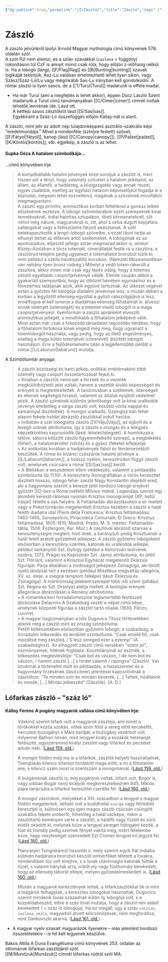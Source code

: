 ```yaml
---
{"dg-publish":true,"permalink":"/Z/Zászló/","title":"Zászló","tags":["formatted🟢"],"created":"2023-10-17T09:23","updated":"2023-10-17T09:25"}
---
```



# Zászló

A zászló jelvünkről Ipolyi Arnold Magyar mythologia című könyvének 578. oldalán szól.  
A szót PJI nem elemzi, és a szláv szavakkal (`zaslona` = függöny) rokonításon túl CzF is annyit mond csak róla, hogy előjön z-előhang nélkül is. Ha a lobogó (láng), [[F/Flag\|flag]] és [[B/Bunting\|bunting]] szavak logikáját tekintjük, Ász-Lu valóban értelmezhető lehet ilyen síkon, vagy Szász/Száz-Ló/Lu vagy méginkább Sas-Lu irányban kell gondolkodni. A római zászló is ilyen sasos, de a [[T/Turul\|Turul]] madarunk is efféle madár.  
- Ha már Turul (ami a megfejtés is lehet akkor), éppen Dúcz László Szent madarunk a Turul című tanulmányában [[C/Címer\|címer]] címnél írottak tehetők lennének ide. Lásd ott.  
A kétfejű sasos zászlókról lásd [[S/Sas\|sas]].  
Egyébiránt a Száz-Ló összefüggés előjön Kállay-nál is alant.  

A zászló, mint jelv az adott nép tulajdonképpeni asztrális-szakrális képi "eredetmondája." Mivel a mindenféle (színűre festett) szövet, [[F/Fátyol\|fátyol]], kanop (lásd [[C/Canopy\|canopy]]), [[P/Palást\|palást]], [[K/Köntös\|köntös]], stb. égjelkép, a zászló is az lehet.  

#### Supka Géza A hatalom szimbolikája...

...című könyvében írja:  
> A komplikáltabb hatalmi jelvények közé soroljuk a zászlót is, mert hiszen azt a tényt, hogy valamely szövetet a hatalom jelképéül, az állam, az államfő, a hadsereg, a közigazgatás vagy annak részei, egyes családok, esetleg az egyházi hatalom képviselőjéül fogadja el a köztudat, mégsem lehet közvetlenül, magának a szövetnek mivoltából megmagyarázni.  
> A zászló egy primitív, animisztikus korban feltétlenül a gonosz lelkek elűzésének eszköze. A lobogó szövetdarabok ezért szerepelnek kínai temetéseknél, indiai halottas sztupákon, tibeti körmeneteknél, sőt néhol még nálunk, magyaroknál is, ott, ahol a sírba dugott kopjafára sallangokat vagy a fafeszületre fátyolt akasztanak. A szél belekapaszkodik a lengő-lobogó szövetbe, s ezzel távol tartja az elhunyt (tehát az élőknek ártó) szellemeket. A lobogónak ez az apotropaikus, elijesztő jellege aztán megmarad akkor is, amikor Közép-Ázsiában a törzs totemjét, címerállatját festik rá a zászlóra, a zászlórúd tetejére pedig ugyanezt a totemállatot bronzból tűzik ki, mint például a szkíta halottszállító kocsikon. (Nemzeti Múzeumunkban van néhány ilyen bronz rúdvég.) Mihelyt a védő totem rákerült a zászlóra, akkor innen már csak egy lépés odáig, hogy a totemes zászló egyáltalán csoportjelvénnyé váljék. Eleinte csupán abból a gyakorlati szempontból, hogy az ütközet hevében egymáshoz és a fővezérhez találjanak azok, akik együvé tartoznak. Az ütközet végével aztán a győztes fél lobogója diadalmi jelvénnyé lesz, s miután ebben a korban a legyőzött ellenség egyúttal a győző rabszolgájává is lesz, ennélfogva el kell ismerje a diadalmas ellenség főhatalmát is: átveszi annak totemjét (istenségét) és a totemet viselő lobogót is a maga csoportjelvényeül. Ilyenformán a zászló apránként elveszíti animisztikus jellegét, s mindinkább a főhatalom jelképévé válik.  
> Most aztán már csak a fokozódó társadalmi tagozódás kérdése, hogy a főhatalom birtokosa kinek engedi még meg, hogy ugyanazt a totemlobogót használja, vagy pedig, hogy az illető engedményes, esetleg a maga külön totemjével (címerével) díszített lobogót használjon. Erre a fejlődésmenetre talán a legjellemzőbb példát a római [[L/Labarum\|labarum]] mutatja.  

A Szimbólumtár anyaga:  
> A zászló közösségi és harci jelkép, politikai emblémaként több személy vagy csoport összetartozását fejezi ki.  
> • Kínában a zászlók nemcsak a törzsek és a vezérek megkülönböztető jelei voltak, hanem a vezetők kiváló képességeit és erényeit is megtestesítették. A taoizmusban a szellemek, istenségek és elemek segítségül hívását, valamint az általuk nyújtott védelmet jelzik. A zászló színeinek különös jelentősége volt (a kínai uralkodók jelvénye eredetileg a sárga zászló volt, később vörös nappal és sárkánnyal díszítették). A mongol uralkodó, Dzsingisz kán fehér alapon fekete holdat ábrázoló zászlókkal indult harcba.  
> • Indiában a szél lobogtatta zászló [[V/Vāju\|Váju]], az égbolt és a levegő urának attribútuma, így a zászló a mozgás és a lélegzés képzetköréhez kapcsolódik (lásd: lehelet/lélegzet). A homlokzatra, tetőre, sátorra kitűzött zászló figyelemfelkeltő szerepű, a megbékélés (fehér), a hatalomátvétel (vörös) és a gyász (fekete) kifejezője.  
> • Az antikvitás korában a hadijelvények fából és fémlemezekből készültek. A római és bizánci császárok hatalmi jelvénye a [[L/Labarum\|labarum]], a hosszú nyélen, keresztrúdon függő zászló volt, amelynek csúcsára a római [[S/Sas\|sas]] került.  
> • A Bibliában a veszedelem elleni védekezés, valamint a példaadás szimbóluma (Iz 11,10). A keresztény ikonográfiában a vörös kereszttel díszített hosszú, lobogó fehér zászló Nagy Konstantin idejéből ered, aki a hagyomány szerint a kereszt jelét hordozó lobogó erejével győzött 312-ben a Róma melletti Milvius-hídnál. Legendája szerint egy álombéli kereszt-látomás nyomán Krisztus monogramját (XP; betű/írásjel) tétette a sas helyére. A Feltámadás-ábrázolásokon a sír mellett vagy a Pokol tornácán megjelenített Krisztus kezében a zászló a halál feletti diadalra utal (Piero della Francesca: Krisztus feltámadása, 1463-1465, Sansepolcro, Pinacoteca Comunale; El Greco: Krisztus feltámadása, 1605-1610, Madrid, Prado, M. S. mester: Feltámadás-tábla, 1506, Esztergom, Ker. Múz.) A zászlóval ábrázolt szarvas a kereszténységre megtért, hívő lélek, a bárány/juh pedig Krisztusnak a halál felett aratott győzelmét jelképezi. A zászló győzelmi lobogóként elsősorban a keresztény szentek, katonák és uralkodók jelképe; például sárkányölő Szt. György (például a Kolozsvári testvérek szobra, 1373, Prága) és Kapisztrán Szt. János attribútuma, és jelöli Szt. Flóriánt, valamint a Krisztus Egyházát megjelenítő Eklézsia figuráját. Párja általában a zsidóságot jelképező Zsinagóga, aki törött nyelű lándzsát tart a kezében (például Misztikus megváltás-allegória, XV. sz. eleje, a zsegrai templom falképe) (lásd: Eklézsia és Zsinagóga). A mártíromság jeleként szerepel több női szent (például Szt. Regina és Szt. Orsolya) alakja mellett. A teológiai erények allegorikus ábrázolásán a Remény attribútuma.  
> • A romantika kori forradalomeszme legismertebb festészeti ábrázolása Delacroix A Szabadság vezeti a népet című képe, amelynek központi figurája a zászlót tartó nőalak (1830, Párizs, Louvre).  
> • A magyar hagyományban a hős Dugovics Titusz történetében jelenik meg a zászló mint az ország szimbóluma.  
> Petőfi költészetében elsősorban győzelmi lobogó; a szabadság, a forradalmi lelkesedés és lendület szimbóluma: "Csak emeld föl, csak mozdítsd meg zászlód, / S lesz sereged ezer s ezernyi" (A szabadsághoz). Az elhagyott zászló című versében "szent jel", eszményeinek, hitének foglalata. Kosztolányinál az eszmék, a lelkesedés megtestesítője: "Csak bot és vászon, / de nem bot és vászon, / hanem zászló \[...\] s hirdet valamit / rajongva" (Zászló). Vas Istvánnál a történelmi múlt és példaadás, a hazaszeretet és a hagyomány őrzésének (lásd címer) jelentései kapcsolódnak a zászlóhoz: "Te minden szín és minden keverék, \[...\] Tettek, hódítások és mesék, \[...\] Mintás jelbeszéd" (Zászlók). \[A. D.\]  

## Lófarkas zászló – "száz ló"

#### Kállay Ferenc A pogány magyarok vallása című könyvében írja:

> Vitekind szerint lófark volt a magyarok zászlója, ami ismét a törökökkel közös szokás, vittek azon fölül a sereg előtt kecskefőt, herculesi buzogányt s Márs kardját, a buzogány vezérbot volt, milyennel Báthori István, mint lengyel király a kozákok hetmanját feldiszité, egyszersmind királyi zászlót vagy lófarkot és pecsétet adván neki. ([Lásd 159. old.](zotero://open-pdf/library/items/DFI47XPY?page=159&annotation=HN6F72WB))
>
> A mongol földön még ma is a lófarkok, zászlók helyett használtatnak, Tsengiskán kilencz lófarkot hordatott maga előtt, a mi a főhatalom jele, a kilencz szám most is szentszám a mongoloknál. ([Lásd 159. old.](zotero://open-pdf/library/items/DFI47XPY?page=159&annotation=LMUAYIZ8))
>
> A bulgároknak zászlói is, mig pogányok voltak, lófark volt, Bogor is, vagy jobban Bogár nevű királyok megkeresztelkedvén 845, Miklós pápa tanácsára a lófarkot kereszttel cserélte fel. ([Lásd 160. old.](zotero://open-pdf/library/items/DFI47XPY?page=160&annotation=HJQCAVSG))
>
> A mongol zászlókon, melyekkel a XIII. században a lengyel s magyar földön megjelentek, látható volt a buddhistái `svarga` vagy félredülö keresztjel is, különösen egy igen magos zászló csúcsán csüngött szakállos fekete emberfő, hihetőleg a halál vázképe, mikor a zászlótartó keményen verte a zászlót, a halálfő nagy füstöt és sűrű ködöt okádott ki, melynek bűze a lengyel sereget fojtogatni kezdé, a füst és homály pedig szemek fényét vakitá meg, miért félelembe esve, nagy veszteséget szenvedett Ezt Cromer lengyel iró jegyzé fel. ([Lásd 160. old.](zotero://open-pdf/library/items/DFI47XPY?page=160&annotation=S385RRI2))
>
> Plancarpin Tsingiskánról hasonlót ir, mely szerint egyik fiát Indiába küldvén hadjáratra bronzból készült emberfőket tétetett a lovakra, mindenikben tüz volt elrejtve, s a lovak utánlovagló katonák fútták a tüzet, s valamit hánytak arra, miből oly nagy füsthomály kerekedett, hogy az ellenség táborát ellepé, melyen győzedelmeskedett is. ([Lásd 160. old.](zotero://open-pdf/library/items/DFI47XPY?page=160&annotation=TKJY7RGE))
>
> Miután a magyarok keresztények lettek, a lófarkzászlókkal ők is mint a bulgárok felhagytak, s keresztes lobogókat használtak, Dugonics szerint mindenik lovas századnak külön ily lobogója volt, s a közpéldabeszéd, előre a száz lóval mutatja, hogy a zászló név abból kerekedett ( = száz ló lobogója). Ha ez megáll, ugy a szláv `zaszlon`, `zaslona`, `zezlo`, magyarból átvett kölcsönözések, nem megforditva, mint Dankovszki akarná. ([Lásd 161. old.](zotero://open-pdf/library/items/DFI47XPY?page=161&annotation=YRYYFX9U))  
- A magyar nyelv szavait magyarázók ilyenekre – más jelentést hordozó összetételekre – is fel kell legyenek készülve.  

Bakos Attila A Duna Evangéliuma című könyvének 253. oldalán az ottománok lófarkas zászlójáról szól.  
[[M/Mundzuk\|Mundzuk]] címnél lófarkas rúdról szól MA.  